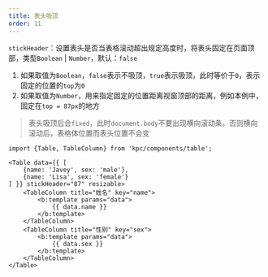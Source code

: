 ```yaml
---
title: 表头吸顶
order: 11
---
```


`stickHeader`：设置表头是否当表格滚动超出规定高度时，将表头固定在页面顶部，类型`Boolean` | `Number`，默认：`false`

1. 如果取值为`Boolean`，`false`表示不吸顶，`true`表示吸顶，此时等价于`0`，表示固定的位置的`top`为`0`
2. 如果取值为`Number`，用来指定固定的位置距离视窗顶部的距离，例如本例中，固定在`top = 87px`的地方

> 表头吸顶后会`fixed`，此时`document.body`不要出现横向滚动条，否则横向滚动后，表格体位置而表头位置不会变

```vdt
import {Table, TableColumn} from 'kpc/components/table';

<Table data={{ [
    {name: 'Javey', sex: 'male'},
    {name: 'Lisa', sex: 'female'}
] }} stickHeader="87" resizable>
    <TableColumn title="姓名" key="name">
        <b:template params="data">
            {{ data.name }}
        </b:template>
    </TableColumn>
    <TableColumn title="性别" key="sex">
        <b:template params="data">
            {{ data.sex }}
        </b:template>
    </TableColumn>
</Table>
```
